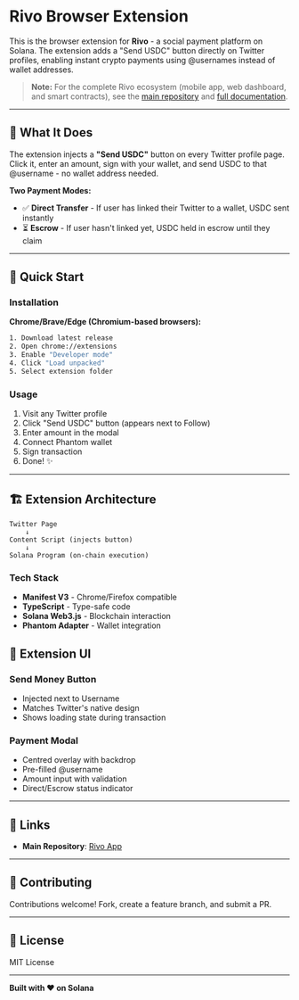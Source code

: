 # Rivo Browser Extension

This is the browser extension for **Rivo** - a social payment platform on Solana. The extension adds a "Send USDC" button directly on Twitter profiles, enabling instant crypto payments using @usernames instead of wallet addresses.

> **Note:** For the complete Rivo ecosystem (mobile app, web dashboard, and smart contracts), see the [main repository](https://github.com/notnotrachit/Rivo) and [full documentation](./HACKATHON_DOCUMENTATION.md).

---

## 🎯 What It Does

The extension injects a **"Send USDC"** button on every Twitter profile page. Click it, enter an amount, sign with your wallet, and send USDC to that @username - no wallet address needed.

**Two Payment Modes:**
- ✅ **Direct Transfer** - If user has linked their Twitter to a wallet, USDC sent instantly
- ⏳ **Escrow** - If user hasn't linked yet, USDC held in escrow until they claim

---

## 🚀 Quick Start

### Installation

**Chrome/Brave/Edge (Chromium-based browsers):**
```bash
1. Download latest release
2. Open chrome://extensions
3. Enable "Developer mode"
4. Click "Load unpacked"
5. Select extension folder
```

### Usage

1. Visit any Twitter profile
2. Click "Send USDC" button (appears next to Follow)
3. Enter amount in the modal
4. Connect Phantom wallet
5. Sign transaction
6. Done! ✨

---

## 🏗️ Extension Architecture

```
Twitter Page
    ↓
Content Script (injects button)
    ↓
Solana Program (on-chain execution)
```

### Tech Stack

- **Manifest V3** - Chrome/Firefox compatible
- **TypeScript** - Type-safe code
- **Solana Web3.js** - Blockchain interaction
- **Phantom Adapter** - Wallet integration

## 🎨 Extension UI

### Send Money Button
- Injected next to Username
- Matches Twitter's native design
- Shows loading state during transaction

### Payment Modal
- Centred overlay with backdrop
- Pre-filled @username
- Amount input with validation
- Direct/Escrow status indicator
---

## 🔗 Links

- **Main Repository**: [Rivo App](https://github.com/notnotrachit/Rivo)

---

## 🤝 Contributing

Contributions welcome! Fork, create a feature branch, and submit a PR.

---

## 📄 License

MIT License

---

**Built with ❤️ on Solana**
